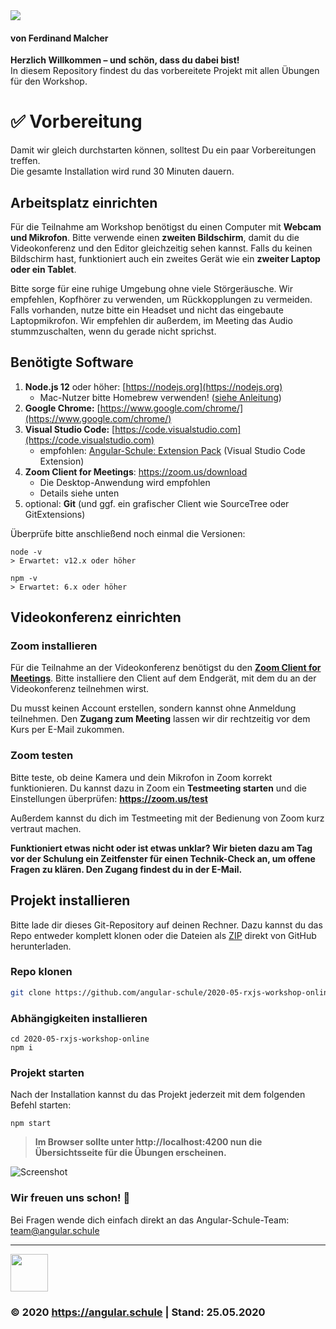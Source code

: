 <img src="https://assets.angular.schule/header-rxjsonline.png">

#### **von Ferdinand Malcher**

**Herzlich Willkommen – und schön, dass du dabei bist!**  
In diesem Repository findest du das vorbereitete Projekt mit allen Übungen für den Workshop.

# ✅ Vorbereitung

Damit wir gleich durchstarten können, solltest Du ein paar Vorbereitungen treffen.  
Die gesamte Installation wird rund 30 Minuten dauern.

## Arbeitsplatz einrichten

Für die Teilnahme am Workshop benötigst du einen Computer mit **Webcam und Mikrofon**.
Bitte verwende einen **zweiten Bildschirm**, damit du die Videokonferenz und den Editor gleichzeitig sehen kannst.
Falls du keinen Bildschirm hast, funktioniert auch ein zweites Gerät wie ein **zweiter Laptop oder ein Tablet**.

Bitte sorge für eine ruhige Umgebung ohne viele Störgeräusche.
Wir empfehlen, Kopfhörer zu verwenden, um Rückkopplungen zu vermeiden.
Falls vorhanden, nutze bitte ein Headset und nicht das eingebaute Laptopmikrofon.
Wir empfehlen dir außerdem, im Meeting das Audio stummzuschalten, wenn du gerade nicht sprichst.

## Benötigte Software

1. **Node.js 12** oder höher: [https://nodejs.org](https://nodejs.org)
   + Mac-Nutzer bitte Homebrew verwenden! ([siehe Anleitung](https://presentations.angular.schule/HOMEBREW_NODE))
2. **Google Chrome:** [https://www.google.com/chrome/](https://www.google.com/chrome/)
3. **Visual Studio Code:** [https://code.visualstudio.com](https://code.visualstudio.com)
   + empfohlen: [Angular-Schule: Extension Pack](https://marketplace.visualstudio.com/items?itemName=angular-schule.angular-schule-extension-pack)  (Visual Studio Code Extension)
4. **Zoom Client for Meetings**: https://zoom.us/download
   + Die Desktop-Anwendung wird empfohlen
   + Details siehe unten
5. optional: **Git** (und ggf. ein grafischer Client wie SourceTree oder GitExtensions)

Überprüfe bitte anschließend noch einmal die Versionen:

```
node -v
> Erwartet: v12.x oder höher

npm -v
> Erwartet: 6.x oder höher
```

## Videokonferenz einrichten

### Zoom installieren

Für die Teilnahme an der Videokonferenz benötigst du den [**Zoom Client for Meetings**](https://zoom.us/download).
Bitte installiere den Client auf dem Endgerät, mit dem du an der Videokonferenz teilnehmen wirst.

Du musst keinen Account erstellen, sondern kannst ohne Anmeldung teilnehmen.
Den **Zugang zum Meeting** lassen wir dir rechtzeitig vor dem Kurs per E-Mail zukommen.

### Zoom testen

Bitte teste, ob deine Kamera und dein Mikrofon in Zoom korrekt funktionieren.
Du kannst dazu in Zoom ein **Testmeeting starten** und die Einstellungen überprüfen: **https://zoom.us/test**

Außerdem kannst du dich im Testmeeting mit der Bedienung von Zoom kurz vertraut machen.

**Funktioniert etwas nicht oder ist etwas unklar?
Wir bieten dazu am Tag vor der Schulung ein Zeitfenster für einen Technik-Check an, um offene Fragen zu klären. Den Zugang findest du in der E-Mail.**


## Projekt installieren

Bitte lade dir dieses Git-Repository auf deinen Rechner.
Dazu kannst du das Repo entweder komplett klonen oder die Dateien als [ZIP](https://github.com/angular-schule/2020-05-rxjs-workshop-online/archive/master.zip) direkt von GitHub herunterladen.

### Repo klonen

```bash
git clone https://github.com/angular-schule/2020-05-rxjs-workshop-online.git
```

### Abhängigkeiten installieren

```
cd 2020-05-rxjs-workshop-online
npm i
```

### Projekt starten

Nach der Installation kannst du das Projekt jederzeit mit dem folgenden Befehl starten:

```
npm start
```

> **Im Browser sollte unter http://localhost:4200 nun die Übersichtsseite für die Übungen erscheinen.**

![Screenshot](https://assets.angular.schule/chrome_cli_welcome_rxjsworkshop.png)



### Wir freuen uns schon! 🙂

Bei Fragen wende dich einfach direkt an das Angular-Schule-Team:  
[team@angular.schule](mailto:team@angular.schule)

<hr>

<img src="https://assets.angular.schule/logo-angular-schule.png" height="60">

### &copy; 2020 https://angular.schule | Stand: 25.05.2020

